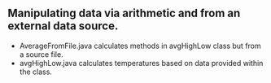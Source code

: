 ## Manipulating data via arithmetic and from an external data source.
- AverageFromFile.java calculates methods in avgHighLow class but from a source file.
- avgHighLow.java calculates temperatures based on data provided within the class.